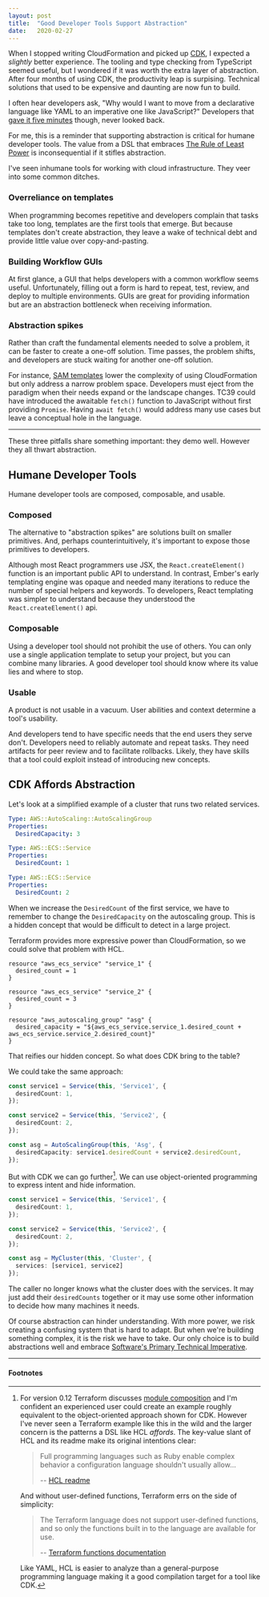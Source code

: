 ```yaml
---
layout: post
title:  "Good Developer Tools Support Abstraction"
date:   2020-02-27
---
```


When I stopped writing CloudFormation and picked up [CDK][cdk], I expected a
_slightly_ better experience. The tooling and type checking from TypeScript
seemed useful, but I wondered if it was worth the extra layer of abstraction.
After four months of using CDK, the productivity leap is surpising. Technical
solutions that used to be expensive and daunting are now fun to build.

I often hear developers ask, "Why would I want to move from a
declarative language like YAML to an imperative one like JavaScript?"
Developers that [gave it five minutes][give-it-5] though, never looked
back.

For me, this is a reminder that supporting abstraction is critical for humane
developer tools. The value from a DSL that embraces [The Rule of Least
Power][least-power] is inconsequential if it stifles abstraction.

I've seen inhumane tools for working with cloud infrastructure. They
veer into some common ditches.

### Overreliance on templates

When programming becomes repetitive and developers complain that tasks take
too long, templates are the first tools that emerge. But because templates
don't create abstraction, they leave a wake of technical debt and provide
little value over copy-and-pasting.

### Building Workflow GUIs

At first glance, a GUI that helps developers with a common workflow seems
useful. Unfortunately, filling out a form is hard to repeat, test, review,
and deploy to multiple environments. GUIs are great for providing information
but are an abstraction bottleneck when receiving information.

### Abstraction spikes

Rather than craft the fundamental elements needed to solve a problem, it can
be faster to create a one-off solution. Time passes, the problem shifts,
and developers are stuck waiting for another one-off solution.

For instance, [SAM templates][sam-templates] lower the complexity of using
CloudFormation but only address a narrow problem space. Developers must eject
from the paradigm when their needs expand or the landscape changes. TC39
could have introduced the awaitable `fetch()` function to JavaScript without
first providing `Promise`. Having `await fetch()` would address many use
cases but leave a conceptual hole in the language.

---

These three pitfalls share something important: they demo well. However
they all thwart abstraction.

## Humane Developer Tools

Humane developer tools are composed, composable, and usable.

### Composed

The alternative to "abstraction spikes" are solutions built on smaller
primitives. And, perhaps counterintuitively, it's important to expose those
primitives to developers.

Although most React programmers use JSX, the `React.createElement()` function
is an important public API to understand. In contrast, Ember's early
templating engine was opaque and needed many iterations to reduce the number
of special helpers and keywords. To developers, React templating was simpler
to understand because they understood the `React.createElement()` api.

### Composable

Using a developer tool should not prohibit the use of others. You can only
use a single application template to setup your project, but you can combine
many libraries. A good developer tool should know where its value lies and
where to stop.

### Usable

A product is not usable in a vacuum. User abilities and context determine a
tool's usability.

And developers tend to have specific needs that the end users they serve
don't. Developers need to reliably automate and repeat tasks. They need
artifacts for peer review and to facilitate rollbacks. Likely, they have
skills that a tool could exploit instead of introducing new concepts.

## CDK Affords Abstraction

Let's look at a simplified example of a cluster that runs two related
services.

```yaml
Type: AWS::AutoScaling::AutoScalingGroup
Properties:
  DesiredCapacity: 3

Type: AWS::ECS::Service
Properties:
  DesiredCount: 1

Type: AWS::ECS::Service
Properties:
  DesiredCount: 2
```

When we increase the `DesiredCount` of the first service, we have to
remember to change the `DesiredCapacity` on the autoscaling group. This is a
hidden concept that would be difficult to detect in a large project.

Terraform provides more expressive power than CloudFormation, so we could solve
that problem with HCL.

```hcl
resource "aws_ecs_service" "service_1" {
  desired_count = 1
}

resource "aws_ecs_service" "service_2" {
  desired_count = 3
}

resource "aws_autoscaling_group" "asg" {
  desired_capacity = "${aws_ecs_service.service_1.desired_count + aws_ecs_service.service_2.desired_count}"
}
```

That reifies our hidden concept. So what does CDK bring to the table?

We could take the same approach:

```ts
const service1 = Service(this, 'Service1', {
  desiredCount: 1,
});

const service2 = Service(this, 'Service2', {
  desiredCount: 2,
});

const asg = AutoScalingGroup(this, 'Asg', {
  desiredCapacity: service1.desiredCount + service2.desiredCount,
});
```

But with CDK we can go further[^1]. We can use object-oriented programming to express
intent and hide information.

```ts
const service1 = Service(this, 'Service1', {
  desiredCount: 1,
});

const service2 = Service(this, 'Service2', {
  desiredCount: 2,
});

const asg = MyCluster(this, 'Cluster', {
  services: [service1, service2]
});
```

The caller no longer knows what the cluster does with the services. It may just
add their `desiredCounts` together or it may use some other information to
decide how many machines it needs.

Of course abstraction can hinder understanding. With more power, we risk
creating a confusing system that is hard to adapt. But when we're building
something complex, it is the risk we have to take. Our only choice is to
build abstractions well and embrace [Software's Primary Technical
Imperative][code-complete].


---

#### Footnotes

[^1]:
    For version 0.12 Terraform discusses [module composition][tf-module-composition]
    and I'm confident an experienced user could
    create an example roughly equivalent to the object-oriented approach shown
    for CDK. However I've never seen a Terraform example like this in the wild and
    the larger concern is the patterns a DSL like HCL _affords_. The key-value
    slant of HCL and its readme make its original intentions clear:

    > Full programming languages such as Ruby enable complex behavior a
    > configuration language shouldn't usually allow...
    >
    > -- [HCL readme][hcl-readme]

    And without user-defined functions, Terraform errs on the side of simplicity:

    > The Terraform language does not support user-defined functions, and so only
    > the functions built in to the language are available for use.
    >
    > -- [Terraform functions documentation][tf-fn-docs]

    Like YAML, HCL is easier to analyze than a general-purpose programming
    language making it a good compilation target for a tool like CDK.

[hcl-readme]: https://github.com/hashicorp/hcl
[give-it-5]: https://signalvnoise.com/posts/3124-give-it-five-minutes
[least-power]: https://www.w3.org/2001/tag/doc/leastPower.html
[code-complete]: https://www.microsoftpressstore.com/articles/article.aspx?p=2222451&seqNum=2
[tf-module-composition]: https://www.terraform.io/docs/modules/composition.html
[tf-fn-docs]: https://www.terraform.io/docs/configuration/functions.html
[cdk]: https://github.com/aws/aws-cdk
[sam-templates]: https://docs.aws.amazon.com/serverless-application-model/latest/developerguide/sam-specification.html
